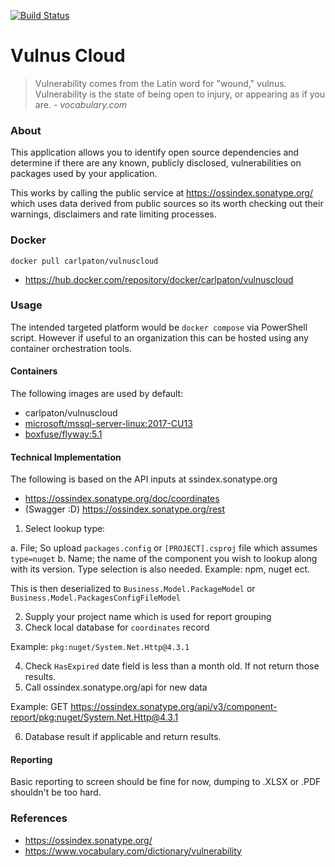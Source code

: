 [![Build Status](https://travis-ci.com/carlpaton/VulnusCloud.svg?branch=master)](https://travis-ci.com/carlpaton/VulnusCloud)

# Vulnus Cloud

> Vulnerability comes from the Latin word for "wound," vulnus. Vulnerability is the state of being open to injury, or appearing as if you are.                                                                                            *- vocabulary.com*
>

### About

This application allows you to identify open source dependencies and determine if there are any known, publicly disclosed, vulnerabilities on packages used by your application.

This works by calling the public service at https://ossindex.sonatype.org/ which uses data derived from public sources so its worth checking out their warnings, disclaimers and rate limiting processes.

### Docker

```xc
docker pull carlpaton/vulnuscloud
```

* https://hub.docker.com/repository/docker/carlpaton/vulnuscloud

### Usage

The intended targeted platform would be `docker compose` via PowerShell script. However if useful to an organization this can be hosted using any container orchestration tools. 

#### Containers

The following images are used by default:

* carlpaton/vulnuscloud
* [microsoft/mssql-server-linux:2017-CU13](https://hub.docker.com/r/microsoft/mssql-server-linux)
* [boxfuse/flyway:5.1](https://hub.docker.com/r/boxfuse/flyway/)

#### Technical Implementation

The following is based on the API inputs at ssindex.sonatype.org

* https://ossindex.sonatype.org/doc/coordinates
* (Swagger :D) https://ossindex.sonatype.org/rest

1. Select lookup type:

a. File; So upload `packages.config` or `[PROJECT].csproj` file which assumes `type=nuget`
b. Name; the name of the component you wish to lookup along with its version. Type selection is also needed. Example: npm, nuget ect.

This is then deserialized to `Business.Model.PackageModel` or `Business.Model.PackagesConfigFileModel`

2. Supply your project name which is used for report grouping
3. Check local database for `coordinates` record

Example: `pkg:nuget/System.Net.Http@4.3.1`

4. Check `HasExpired` date field is less than a month old. If not return those results.
5. Call ossindex.sonatype.org/api for new data

Example: GET https://ossindex.sonatype.org/api/v3/component-report/pkg:nuget/System.Net.Http@4.3.1

6. Database result if applicable and return results.

#### Reporting

Basic reporting to screen should be fine for now, dumping to .XLSX or .PDF shouldn't be too hard.

### References

* https://ossindex.sonatype.org/
* https://www.vocabulary.com/dictionary/vulnerability
